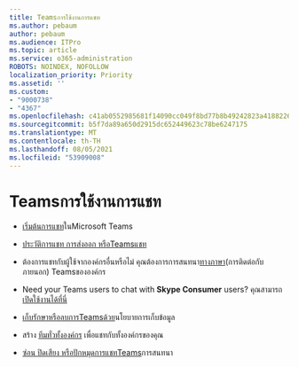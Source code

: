 ```yaml
---
title: Teamsการใช้งานการแชท
ms.author: pebaum
author: pebaum
ms.audience: ITPro
ms.topic: article
ms.service: o365-administration
ROBOTS: NOINDEX, NOFOLLOW
localization_priority: Priority
ms.assetid: ''
ms.custom:
- "9000738"
- "4367"
ms.openlocfilehash: c41ab0552985681f14090cc049f8bd77b8b49242823a418822674cd21dea0f77
ms.sourcegitcommit: b5f7da89a650d2915dc652449623c78be6247175
ms.translationtype: MT
ms.contentlocale: th-TH
ms.lasthandoff: 08/05/2021
ms.locfileid: "53909008"
---
```

# <a name="teams-chat-functionality"></a>Teamsการใช้งานการแชท

- [เริ่มต้นการแชท](https://support.office.com/article/start-a-chat-in-teams-0c71b32b-c050-4930-a887-5afbe742b3d8)ในMicrosoft Teams

- [ประวัติการแชท การส่งออก หรือTeamsแชท](https://docs.microsoft.com/alchemyinsights/chat-history-in-microsoft-teams)

- ต้องการแชทกับผู้ใช้จากองค์กรอื่นหรือไม่ คุณต้องการการสนทนา[ทางภาษา](https://docs.microsoft.com/microsoftteams/native-chat-for-external-users)(การติดต่อกับภายนอก) Teamsขององค์กร

- Need your Teams users to chat with **Skype Consumer** users? คุณสามารถ[เปิดใช้งานได้ที่นี่](https://docs.microsoft.com/microsoftteams/manage-external-access#step-1---enable-your-organization-to-communicate-with-another-teams-organization) 

- [เก็บรักษาหรือลบการTeamsด้วย](https://docs.microsoft.com/microsoftteams/retention-policies)นโยบายการเก็บข้อมูล

- สร้าง [ทีมทั่วทั้งองค์กร](https://docs.microsoft.com/microsoftteams/create-an-org-wide-team) เพื่อแชทกับทั้งองค์กรของคุณ

- [ซ่อน ปิดเสียง หรือปักหมุดการแชทTeams](https://support.office.com/article/hide-mute-or-pin-a-chat-in-teams-9aee02ef-713d-495b-8a73-9762d8e4b066)การสนทนา
